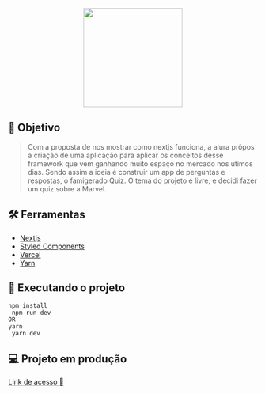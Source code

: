 <div align="center">
	<img src="src/assets/image/banner.png" with="800" height="200"/>
</div>

## :dart: Objetivo

> Com a proposta de nos mostrar como nextjs funciona, a alura prôpos a criação de uma aplicação para aplicar os conceitos desse framework que vem ganhando muito espaço no mercado nos útimos dias. Sendo assim a ideia é construir um app de perguntas e respostas, o famigerado Quiz. O tema do projeto é livre, e decidi fazer um quiz sobre a Marvel.

## :hammer_and_wrench: Ferramentas

-   [Nextjs](https://nextjs.org/)
-   [Styled Components](https://styled-components.com)
-   [Vercel](https://vercel.com)
-   [Yarn](https://yarnpkg.com/)

## :rocket: Executando o projeto

 ``` 
 npm install
  npm run dev
OR
 yarn 
  yarn dev
```

## :computer: Projeto em produção

[Link de acesso :dizzy:](https://marvelquiz.rodrisoares.vercel.app/)

